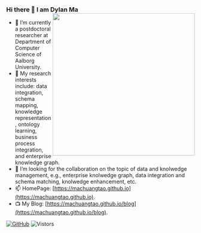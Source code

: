 ### Hi there 👋 I am Dylan Ma <img align='right' src='https://github-readme-stats.vercel.app/api?username=machuangtao&show_icons=true&theme=cobalt' width='380px'>

<!--
**machuangtao/machuangtao** is a ✨ _special_ ✨ repository because its `README.md` (this file) appears on your GitHub profile.

Here are some ideas to get you started:

- 🔭 I’m currently working on ...
- 🌱 I’m currently learning ...
- 👯 I’m looking to collaborate on ...
- 🤔 I’m looking for help with ...
- 💬 Ask me about ...
- 📫 How to reach me: ...
- 😄 Pronouns: ...
- ⚡ Fun fact: ...
-->

- 🌱 I’m currently a postdoctoral researcher at Department of Computer Science of Aalborg University.
- 🔭 My research interests include: data integration, schema mapping, knowledge representation, ontology learning, business process integration, and enterprise knowledge graph.
- 👯 I’m looking for the collaboration on the topic of data and knolwedge management, e.g., enterprise knolwedge graph, data integration and schema matching, knolwedge enhancement, etc.
- 📫 HomePage: [https://machuangtao.github.io](https://machuangtao.github.io).
- 📺 My Blog: [https://machuangtao.github.io/blog](https://machuangtao.github.io/blog).

[![GitHub](https://img.shields.io/badge/GitHub-grey?logo=github)](https://github.com/machuangtao)
![Vistors](https://komarev.com/ghpvc/?username=machuangtao)
